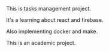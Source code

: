 This is tasks management project.

It's a learning about react and firebase.

Also implementing docker and make.

This is an academic project.

